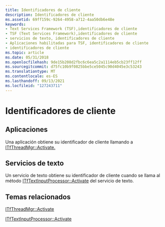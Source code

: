 ```yaml
---
title: Identificadores de cliente
description: Identificadores de cliente
ms.assetid: 69ff159c-9264-4958-a712-4aa50db6e48e
keywords:
- Text Services Framework (TSF),identificadores de cliente
- TSF (Text Services Framework),identificadores de cliente
- servicios de texto, identificadores de cliente
- Aplicaciones habilitadas para TSF, identificadores de cliente
- identificadores de cliente
ms.topic: article
ms.date: 05/31/2018
ms.openlocfilehash: 9de15b208d2fbc6c6ea5c2a1114eb5cb23ff12ff
ms.sourcegitcommit: d75fc10b9f0825bbe5ce5045c90d4045e3c53243
ms.translationtype: MT
ms.contentlocale: es-ES
ms.lasthandoff: 09/13/2021
ms.locfileid: "127243711"
---
```

# <a name="client-identifiers"></a>Identificadores de cliente

## <a name="applications"></a>Aplicaciones

Una aplicación obtiene su identificador de cliente llamando a [ITfThreadMgr::Activate.](/windows/desktop/api/Msctf/nf-msctf-itfthreadmgr-activate)

## <a name="text-services"></a>Servicios de texto

Un servicio de texto obtiene su identificador de cliente cuando se llama al método [ITfTextInputProcessor::Activate](/windows/desktop/api/Msctf/nf-msctf-itftextinputprocessor-activate) del servicio de texto.

## <a name="related-topics"></a>Temas relacionados

<dl> <dt>

[ITfThreadMgr::Activate](/windows/desktop/api/Msctf/nf-msctf-itfthreadmgr-activate)
</dt> <dt>

[ITfTextInputProcessor::Activate](/windows/desktop/api/Msctf/nf-msctf-itftextinputprocessor-activate)
</dt> </dl>

 

 




